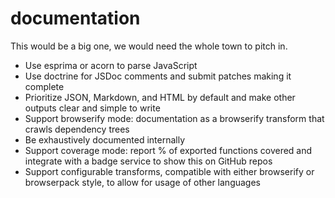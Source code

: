# documentation

This would be a big one, we would need the whole town to pitch in.

* Use esprima or acorn to parse JavaScript
* Use doctrine for JSDoc comments and submit patches making it complete
* Prioritize JSON, Markdown, and HTML by default and make other outputs
  clear and simple to write
* Support browserify mode: documentation as a browserify transform
  that crawls dependency trees
* Be exhaustively documented internally
* Support coverage mode: report % of exported functions covered and integrate
  with a badge service to show this on GitHub repos
* Support configurable transforms, compatible with either browserify or browserpack
  style, to allow for usage of other languages
